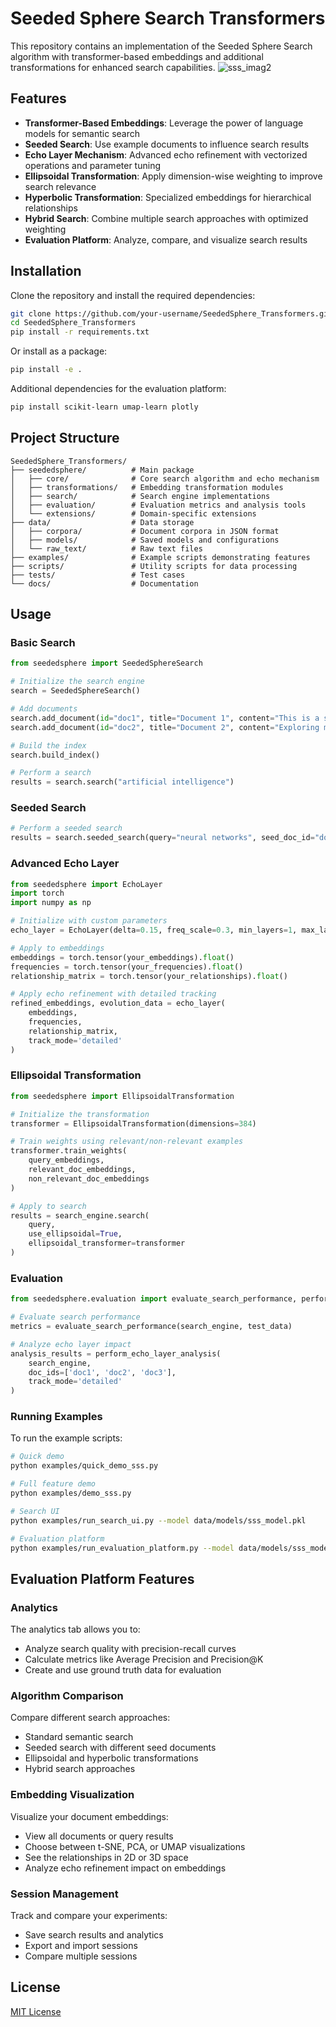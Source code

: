 # Seeded Sphere Search Transformers

This repository contains an implementation of the Seeded Sphere Search algorithm with transformer-based embeddings and additional transformations for enhanced search capabilities.
![sss_imag2](https://github.com/user-attachments/assets/294b8f35-b6c5-4191-9766-e1e5f29d319e)

## Features

- **Transformer-Based Embeddings**: Leverage the power of language models for semantic search
- **Seeded Search**: Use example documents to influence search results
- **Echo Layer Mechanism**: Advanced echo refinement with vectorized operations and parameter tuning
- **Ellipsoidal Transformation**: Apply dimension-wise weighting to improve search relevance
- **Hyperbolic Transformation**: Specialized embeddings for hierarchical relationships
- **Hybrid Search**: Combine multiple search approaches with optimized weighting
- **Evaluation Platform**: Analyze, compare, and visualize search results

## Installation

Clone the repository and install the required dependencies:

```bash
git clone https://github.com/your-username/SeededSphere_Transformers.git
cd SeededSphere_Transformers
pip install -r requirements.txt
```

Or install as a package:

```bash
pip install -e .
```

Additional dependencies for the evaluation platform:

```bash
pip install scikit-learn umap-learn plotly
```

## Project Structure

```
SeededSphere_Transformers/
├── seededsphere/          # Main package
│   ├── core/              # Core search algorithm and echo mechanism
│   ├── transformations/   # Embedding transformation modules
│   ├── search/            # Search engine implementations
│   ├── evaluation/        # Evaluation metrics and analysis tools
│   └── extensions/        # Domain-specific extensions
├── data/                  # Data storage
│   ├── corpora/           # Document corpora in JSON format
│   ├── models/            # Saved models and configurations
│   └── raw_text/          # Raw text files
├── examples/              # Example scripts demonstrating features
├── scripts/               # Utility scripts for data processing
├── tests/                 # Test cases
└── docs/                  # Documentation
```

## Usage

### Basic Search

```python
from seededsphere import SeededSphereSearch

# Initialize the search engine
search = SeededSphereSearch()

# Add documents
search.add_document(id="doc1", title="Document 1", content="This is a sample document about AI.")
search.add_document(id="doc2", title="Document 2", content="Exploring machine learning concepts.")

# Build the index
search.build_index()

# Perform a search
results = search.search("artificial intelligence")
```

### Seeded Search

```python
# Perform a seeded search
results = search.seeded_search(query="neural networks", seed_doc_id="doc1")
```

### Advanced Echo Layer

```python
from seededsphere import EchoLayer
import torch
import numpy as np

# Initialize with custom parameters
echo_layer = EchoLayer(delta=0.15, freq_scale=0.3, min_layers=1, max_layers=5)

# Apply to embeddings
embeddings = torch.tensor(your_embeddings).float()
frequencies = torch.tensor(your_frequencies).float()
relationship_matrix = torch.tensor(your_relationships).float()

# Apply echo refinement with detailed tracking
refined_embeddings, evolution_data = echo_layer(
    embeddings, 
    frequencies, 
    relationship_matrix,
    track_mode='detailed'
)
```

### Ellipsoidal Transformation

```python
from seededsphere import EllipsoidalTransformation

# Initialize the transformation
transformer = EllipsoidalTransformation(dimensions=384)

# Train weights using relevant/non-relevant examples
transformer.train_weights(
    query_embeddings, 
    relevant_doc_embeddings,
    non_relevant_doc_embeddings
)

# Apply to search
results = search_engine.search(
    query, 
    use_ellipsoidal=True, 
    ellipsoidal_transformer=transformer
)
```

### Evaluation

```python
from seededsphere.evaluation import evaluate_search_performance, perform_echo_layer_analysis

# Evaluate search performance
metrics = evaluate_search_performance(search_engine, test_data)

# Analyze echo layer impact
analysis_results = perform_echo_layer_analysis(
    search_engine, 
    doc_ids=['doc1', 'doc2', 'doc3'],
    track_mode='detailed'
)
```

### Running Examples

To run the example scripts:

```bash
# Quick demo
python examples/quick_demo_sss.py

# Full feature demo
python examples/demo_sss.py

# Search UI
python examples/run_search_ui.py --model data/models/sss_model.pkl

# Evaluation platform
python examples/run_evaluation_platform.py --model data/models/sss_model.pkl
```

## Evaluation Platform Features

### Analytics

The analytics tab allows you to:

- Analyze search quality with precision-recall curves
- Calculate metrics like Average Precision and Precision@K
- Create and use ground truth data for evaluation

### Algorithm Comparison

Compare different search approaches:

- Standard semantic search
- Seeded search with different seed documents
- Ellipsoidal and hyperbolic transformations
- Hybrid search approaches

### Embedding Visualization

Visualize your document embeddings:

- View all documents or query results
- Choose between t-SNE, PCA, or UMAP visualizations
- See the relationships in 2D or 3D space
- Analyze echo refinement impact on embeddings

### Session Management

Track and compare your experiments:

- Save search results and analytics
- Export and import sessions
- Compare multiple sessions

## License

[MIT License](LICENSE)

